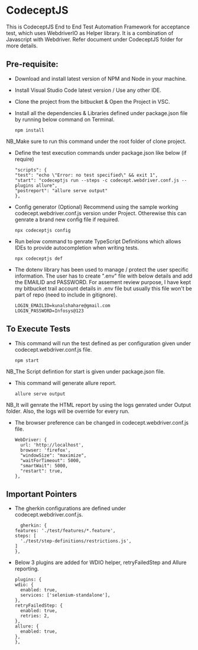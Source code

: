 # CodeceptJS

This is CodeceptJS End to End Test Automation Framework for acceptance test, which uses WebdriverIO as Helper library. It is a combination of Javascript with Webdriver. Refer document under CodeceptJS folder for more details. 

## Pre-requisite:
- Download and install latest version of NPM and Node in your machine.
- Install Visual Studio Code latest version / Use any other IDE.
- Clone the project from the bitbucket & Open the Project in VSC.
- Install all the dependencies & Libraries defined under package.json file by running below command on Terminal.

    ```
    npm install
    ```
NB_Make sure to run this command under the root folder of clone project.

- Define the test execution commands under package.json like below (if require)

    ```
    "scripts": {
    "test": "echo \"Error: no test specified\" && exit 1",
    "start": "codeceptjs run --steps -c codecept.webdriver.conf.js --plugins allure",
    "postreport": "allure serve output"
  },
    ```

- Config generator (Optional)
Recommend using the sample working codecept.webdriver.conf.js version under Project. Otherewise this can genrate a brand new config file if required.

    ```
    npx codeceptjs config
    ```

- Run below command to genrate TypeScript Definitions which allows IDEs to provide autocompletion when writing tests.

    ```
    npx codeceptjs def
    ```

- The dotenv library has been used to manage / protect the user specific information. The user has to create ".env" file with below details and add the EMAILID and PASSWORD. For assement review purpose, I have kept my bitbucket trail account details in .env file but usually this file won't be part of repo (need to include in gitignore).
    ```
    LOGIN_EMAILID=kunalshahare@gmail.com
    LOGIN_PASSWORD=Infosys@123
    ```

## To Execute Tests
- This command will run the test defined as per configuration given under codecept.webdriver.conf.js file.

    ```
    npm start
    ```
NB_The Script defintion for start is given under package.json file.

- This command will generate allure report.

    ```
    allure serve output
    ```
NB_It will genrate the HTML report by using the logs genrated under Output folder. Also, the logs will be override for every run.

- The browser preference can be changed in codecept.webdriver.conf.js file.

    ```
    WebDriver: {
      url: 'http://localhost',
      browser: 'firefox',
      "windowSize": "maximize",
      "waitForTimeout": 5000,
      "smartWait": 5000,
      "restart": true,
    },
    ```

## Important Pointers
- The gherkin configurations are defined under codecept.webdriver.conf.js.

    ```
      gherkin: {
    features: './test/features/*.feature',
    steps: [
      './test/step-definitions/restrictions.js',
    ]
  },
    ```
- Below 3 plugins are added for WDIO helper, retryFailedStep and Allure reporting.

    ```
    plugins: {
    wdio: {
      enabled: true,
      services: ['selenium-standalone'],
    },
    retryFailedStep: {
      enabled: true,
      retries: 2,
    },
    allure: {
      enabled: true,
    },
  },  
    ```



